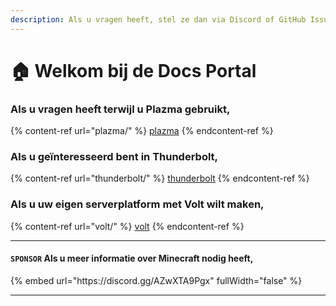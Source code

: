 ```yaml
---
description: Als u vragen heeft, stel ze dan via Discord of GitHub Issues.
---
```


# 🏠 Welkom bij de Docs Portal

### Als u vragen heeft terwijl u Plazma gebruikt,

{% content-ref url="plazma/" %}
[plazma](plazma/)
{% endcontent-ref %}

### Als u geïnteresseerd bent in Thunderbolt,

{% content-ref url="thunderbolt/" %}
[thunderbolt](thunderbolt/)
{% endcontent-ref %}

### Als u uw eigen serverplatform met Volt wilt maken,

{% content-ref url="volt/" %}
[volt](volt/)
{% endcontent-ref %}

***

#### `SPONSOR` Als u meer informatie over Minecraft nodig heeft, <a href="#etc-1" id="etc-1"></a>

{% embed url="https\://discord.gg/AZwXTA9Pgx" fullWidth="false" %}

***
